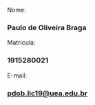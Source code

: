 Nome: 
### Paulo de Oliveira Braga 
Matricula: 
### 1915280021 
E-mail: 
### pdob.lic19@uea.edu.br 

<!--
**Paulo-o-braga/paulo-o-braga** is a ✨ _special_ ✨ repository because its `README.md` (this file) appears on your GitHub profile.

Here are some ideas to get you started:

- 🔭 I’m currently working on ...
- 🌱 I’m currently learning ...
- 👯 I’m looking to collaborate on ...
- 🤔 I’m looking for help with ...
- 💬 Ask me about ...
- 📫 How to reach me: ...
- 😄 Pronouns: ...
- ⚡ Fun fact: ...
-->
